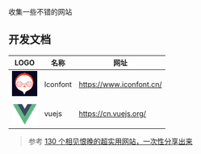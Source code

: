 收集一些不错的网站


## 开发文档
LOGO | 名称 | 网址
-| - | - 
<img src="static/img/www.iconfont.cn.png" width="50" height="50"/>  | Iconfont | https://www.iconfont.cn/ | 
<img src="static/img/cn.vuejs.org.png" width="50" height="50"/> |   vuejs | https://cn.vuejs.org/



>参考
[130 个相见恨晚的超实用网站，一次性分享出来](https://blog.csdn.net/qq_43901693/article/details/100606828)
